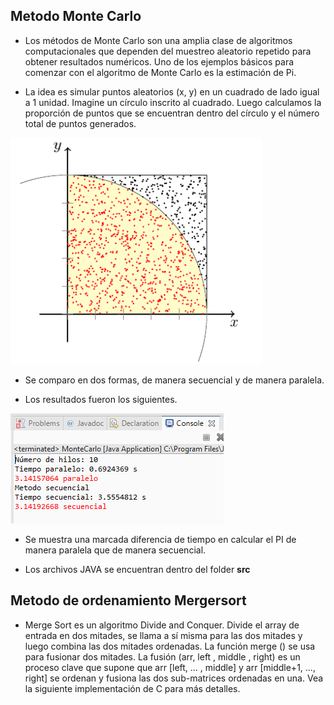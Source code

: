 ## Metodo Monte Carlo

* Los métodos de Monte Carlo son una amplia clase de algoritmos computacionales que dependen del muestreo aleatorio repetido para obtener resultados numéricos. Uno de los ejemplos básicos para comenzar con el algoritmo de Monte Carlo es la estimación de Pi.

* La idea es simular puntos aleatorios (x, y) en un cuadrado de lado igual a 1 unidad. Imagine un círculo inscrito al cuadrado. Luego calculamos la proporción de puntos que se encuentran dentro del círculo y el número total de puntos generados.

![image info](./img/circuloInscrito.png)

* Se comparo en dos formas, de manera secuencial y de manera paralela.

* Los resultados fueron los siguientes.

![image info](./img/resultado.png)

* Se muestra una marcada diferencia de tiempo en calcular el PI de manera paralela que de manera secuencial.

* Los archivos JAVA se encuentran dentro del folder **src**

## Metodo de ordenamiento Mergersort
* Merge Sort es un algoritmo Divide and Conquer. Divide el array de entrada en dos mitades, se llama a sí misma para las dos mitades y luego combina las dos mitades ordenadas. La función merge () se usa para fusionar dos mitades. La fusión (arr, left , middle , right) es un proceso clave que supone que arr [left, ... , middle] y arr [middle+1, ..., right] se ordenan y fusiona las dos sub-matrices ordenadas en una. Vea la siguiente implementación de C para más detalles.
